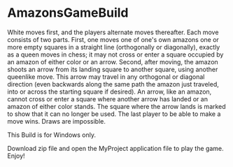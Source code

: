 # AmazonsGameBuild

White moves first, and the players alternate moves thereafter. Each move consists of two parts. First, one moves one of one's own amazons one or more 
empty squares in a straight line (orthogonally or diagonally), exactly as a queen moves in chess; it may not cross or enter a square occupied by an
amazon of either color or an arrow. Second, after moving, the amazon shoots an arrow from its landing square to another square, using another queenlike move. 
This arrow may travel in any orthogonal or diagonal direction (even backwards along the same path the amazon just traveled, into or across the starting 
square if desired). An arrow, like an amazon, cannot cross or enter a square where another arrow has landed or an amazon of either color stands. The 
square where the arrow lands is marked to show that it can no longer be used. The last player to be able to make a move wins. Draws are impossible.

This Build is for Windows only.

Download zip file and open the MyProject application file to play the game. Enjoy!
